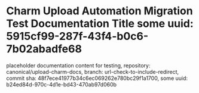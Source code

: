 # Charm Upload Automation Migration Test Documentation Title some uuid: 5915cf99-287f-43f4-b0c6-7b02abadfe68
 placeholder documentation content for testing,  repository: canonical/upload-charm-docs,  branch: url-check-to-include-redirect,  commit sha: 48f7ece41977b34c6ec069262e780bc29f1a1700,  some uuid: b24ed84d-970c-4d1e-bd43-470ab97d060b